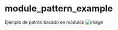 # module_pattern_example
Ejemplo de patrón basado en módulos
![image](https://user-images.githubusercontent.com/54871913/123560453-d334fa80-d767-11eb-8d45-9124f359e4e1.png)

